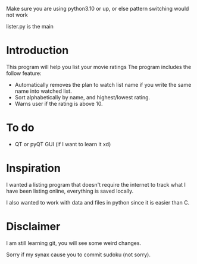 Make sure you are using python3.10 or up, or else pattern switching would not work

lister.py is the main

# Introduction
This program will help you list your movie ratings
The program includes the follow feature:
* Automatically removes the plan to watch list name if you write the same name into watched list.
* Sort alphabetically by name, and highest/lowest rating.
* Warns user if the rating is above 10.

# To do
* QT or pyQT GUI (if I want to learn it xd)

# Inspiration 
I wanted a listing program that doesn't require the internet to track what I have been listing online, everything is saved locally.

I also wanted to work with data and files in python since it is easier than C.

# Disclaimer
I am still learning git, you will see some weird changes.

Sorry if my synax cause you to commit sudoku (not sorry).